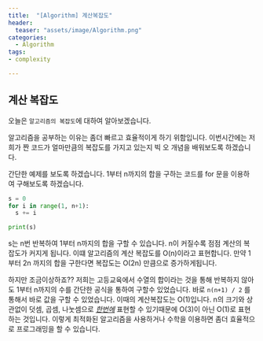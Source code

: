 ```yaml
---
title:  "[Algorithm] 계산복잡도"
header:
  teaser: "assets/image/Algorithm.png"
categories: 
  - Algorithm
tags:
- complexity

---
```


## 계산 복잡도

오늘은 `알고리즘의 복잡도`에 대하여 알아보겠습니다. 

알고리즘을 공부하는 이유는 좀더 빠르고 효율적이게 하기 위함입니다. 이번시간에는 저희가 짠 코드가 얼마만큼의 복잡도를 가지고 있는지 빅 오 개념을 배워보도록 하겠습니다.

간단한 예제를 보도록 하겠습니다. 1부터 n까지의 합을 구하는 코드를 for 문을 이용하여 구해보도록 하겠습니다.

``` python
s = 0
for i in range(1, n+1):
  s += i

print(s)
```

s는 n번 반복하여 1부터 n까지의 합을 구할 수 있습니다. n이 커질수록 점점 계산의 복잡도가 커지게 됩니다. 이떄 알고리즘의 계산 복잡도를 O(n)이라고 표현합니다. 만약 1부터 2n 까지의 합을 구한다면 복잡도는 O(2n) 만큼으로 증가하게됩니다. 

하지만 조금이상하죠?? 저희는 고등교육에서 수열의 합이라는 것을 통해 반복하지 않아도 1부터 n까지의 수를 간단한 공식을 통하여 구할수 있었습니다. 바로 `n(n+1) / 2` 를 통해서 바로 값을 구할 수 있었습니다. 이때의 계산복잡도는 O(1)입니다. n의 크기와 상관없이 덧셈, 곱셈, 나눗셈으로 <u><i>한번에</i></u>  표현할 수 있기때문에 O(3)이 아닌 O(1)로 표현하는 것입니다. 이렇게 최적화된 알고리즘을 사용하거나 수학을 이용하면 좀더 효율적으로 프로그래밍을 할 수 있습니다.